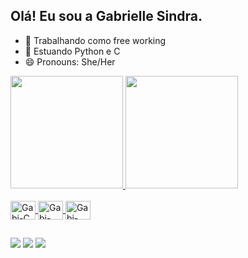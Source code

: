 ## Olá! Eu sou a Gabrielle Sindra.

- 🔭 Trabalhando como free working
- 🌱 Estuando Python e C
- 😄 Pronouns: She/Her

 <div>
  <a href="https://github.com/GabrielleSindra">
  <img height="180em" src="https://github-readme-stats.vercel.app/api?username=GabrielleSindra&show_icons=true&theme=dracula&include_all_commits=true&count_private=true"/>
  <img height="180em" src="https://github-readme-stats.vercel.app/api/top-langs/?username=GabrielleSindra&layout=compact&langs_count=16&theme=dracula"/>
</div>

<div style="display: inline_block"><br>
  <img align="center" alt="Gabi-C" height="30" width="40" src="https://cdn.jsdelivr.net/gh/devicons/devicon@latest/icons/c/c-original.svg">
  <img align="center" alt="Gabi-C++" height="30" width="40" src="https://cdn.jsdelivr.net/gh/devicons/devicon@latest/icons/cplusplus/cplusplus-original.svg">
  <img align="center" alt="Gabi-Python" height="30" width="40" src="https://cdn.jsdelivr.net/gh/devicons/devicon@latest/icons/python/python-original.svg">
</div>

##

<div>
  <a href = "mailto:gabisindra@gmail" target="_blank"><img src="https://img.shields.io/badge/Gmail-D14836?style=for-the-badge&logo=gmail&logoColor=white" target="_blank"></a>
  <a href = "https://www.instagram.com/gabisindra" target="_blank"><img src="https://img.shields.io/badge/-Instagram-%23E4405F?style=for-the-badge&logo=instagram&logoColor=white" target="_blank"></a>
  <a href = "https://www.linkedin.com/in/gabrielle-sindra-114694253" target="_blank"><img src="https://img.shields.io/badge/LinkedIn-0077B5?style=for-the-badge&logo=linkedin&logoColor=white" target="_blank"></a> 
</div>
